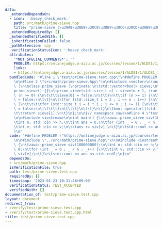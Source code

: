 ```yaml
---
data:
  _extendedDependsOn:
  - icon: ':heavy_check_mark:'
    path: src/math/prime-sieve.hpp
    title: "prime-sieve (\u30A8\u30E9\u30C8\u30B9\u30C6\u30CD\u30B9\u306E\u7BE9)"
  _extendedRequiredBy: []
  _extendedVerifiedWith: []
  _isVerificationFailed: false
  _pathExtension: cpp
  _verificationStatusIcon: ':heavy_check_mark:'
  attributes:
    '*NOT_SPECIAL_COMMENTS*': ''
    PROBLEM: https://onlinejudge.u-aizu.ac.jp/courses/lesson/1/ALDS1/1/ALDS1_1_C
    links:
    - https://onlinejudge.u-aizu.ac.jp/courses/lesson/1/ALDS1/1/ALDS1_1_C
  bundledCode: "#line 1 \"test/prime-sieve.test.cpp\"\n#define PROBLEM \"https://onlinejudge.u-aizu.ac.jp/courses/lesson/1/ALDS1/1/ALDS1_1_C\"\
    \n\n#line 2 \"src/math/prime-sieve.hpp\"\n\n#include <vector>\n\nnamespace zawa\
    \ {\n\nclass prime_sieve {\nprivate:\n\tstd::vector<bool> sieve;\n\npublic:\n\t\
    prime_sieve() {}\n\tprime_sieve(std::size_t n) : sieve(n + 1, true) {\n\t\tif\
    \ (n >= 0) {\n\t\t\tsieve[0] = false;\n\t\t}\n\t\tif (n >= 1) {\n\t\t\tsieve[1]\
    \ = false;\n\t\t}\n\t\tfor (std::size_t i = 2 ; i <= n ; i++) {\n\t\t\tif (sieve[i])\
    \ {\n\t\t\t\tfor (std::size_t j = i * i ; j <= n ; j += i) {\n\t\t\t\t\tsieve[j]\
    \ = false;\n\t\t\t\t}\n\t\t\t}\n\t\t}\n\t}\n\tbool operator[](std::size_t i) {\n\
    \t\treturn sieve[i];\n\t}\n};\n\n}// namespace zawa\n#line 4 \"test/prime-sieve.test.cpp\"\
    \n\n#include <iostream>\n\nint main() {\n\tzawa::prime_sieve siv(100000000);\n\
    \tint n; std::cin >> n;\n\tint ans = 0;\n\tfor (int _ = 0 ; _ < n ; _++) {\n\t\
    \tint v; std::cin >> v;\n\t\tans += siv[v];\n\t}\n\tstd::cout << ans << std::endl;\n\
    }\n"
  code: "#define PROBLEM \"https://onlinejudge.u-aizu.ac.jp/courses/lesson/1/ALDS1/1/ALDS1_1_C\"\
    \n\n#include \"../src/math/prime-sieve.hpp\"\n\n#include <iostream>\n\nint main()\
    \ {\n\tzawa::prime_sieve siv(100000000);\n\tint n; std::cin >> n;\n\tint ans =\
    \ 0;\n\tfor (int _ = 0 ; _ < n ; _++) {\n\t\tint v; std::cin >> v;\n\t\tans +=\
    \ siv[v];\n\t}\n\tstd::cout << ans << std::endl;\n}\n"
  dependsOn:
  - src/math/prime-sieve.hpp
  isVerificationFile: true
  path: test/prime-sieve.test.cpp
  requiredBy: []
  timestamp: '2023-01-23 10:31:48+09:00'
  verificationStatus: TEST_ACCEPTED
  verifiedWith: []
documentation_of: test/prime-sieve.test.cpp
layout: document
redirect_from:
- /verify/test/prime-sieve.test.cpp
- /verify/test/prime-sieve.test.cpp.html
title: test/prime-sieve.test.cpp
---
```

